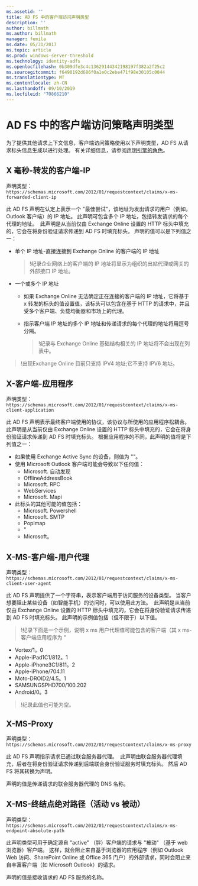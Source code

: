 ```yaml
---
ms.assetid: ''
title: AD FS 中的客户端访问声明类型
description: ''
author: billmath
ms.author: billmath
manager: femila
ms.date: 05/31/2017
ms.topic: article
ms.prod: windows-server-threshold
ms.technology: identity-adfs
ms.openlocfilehash: 0b309dfe3c4c13629144342198197f382a2f25c2
ms.sourcegitcommit: f6490192d686f0a1e0c2ebe471f98e30105c0844
ms.translationtype: MT
ms.contentlocale: zh-CN
ms.lasthandoff: 09/10/2019
ms.locfileid: "70866210"
---
```

# <a name="client-access-policy-claim-types-in-ad-fs"></a>AD FS 中的客户端访问策略声明类型

为了提供其他请求上下文信息，客户端访问策略使用以下声明类型，AD FS 从请求标头信息生成以进行处理。  有关详细信息，请参阅[声明引擎的角色](../technical-reference/the-role-of-the-claims-engine.md)。

## <a name="x-ms-forwarded-client-ip"></a>X 毫秒-转发的客户端-IP

声明类型：`https://schemas.microsoft.com/2012/01/requestcontext/claims/x-ms-forwarded-client-ip`

此 AD FS 声明在认定上表示一个 "最佳尝试"，该地址为发出请求的用户（例如，Outlook 客户端）的 IP 地址。 此声明可包含多个 IP 地址，包括转发请求的每个代理的地址。  此声明是从当前仅由 Exchange Online 设置的 HTTP 标头中填充的，它会在将身份验证请求传递到 AD FS 时填充标头。 声明的值可以是下列值之一：


- 单个 IP 地址-直接连接到 Exchange Online 的客户端的 IP 地址

    >!纪录企业网络上的客户端的 IP 地址将显示为组织的出站代理或网关的外部接口 IP 地址。

- 一个或多个 IP 地址
  - 如果 Exchange Online 无法确定正在连接的客户端的 IP 地址，它将基于 x 转发的标头的值设置值，该标头可以包含在基于 HTTP 的请求中，并且受多个客户端、负载均衡器和市场上的代理。
  - 指示客户端 IP 地址的多个 IP 地址和传递请求的每个代理的地址将用逗号分隔。

    >!纪录与 Exchange Online 基础结构相关的 IP 地址将不会出现在列表中。


>!出现Exchange Online 目前只支持 IPV4 地址;它不支持 IPV6 地址。 


## <a name="x-ms-client-application"></a>X-客户端-应用程序

声明类型：`https://schemas.microsoft.com/2012/01/requestcontext/claims/x-ms-client-application`

此 AD FS 声明表示最终客户端使用的协议，该协议与所使用的应用程序松耦合。  此声明是从当前仅由 Exchange Online 设置的 HTTP 标头中填充的，它会在将身份验证请求传递到 AD FS 时填充标头。 根据应用程序的不同，此声明的值将是下列值之一：



- 如果使用 Exchange Active Sync 的设备，则值为 ""。 
- 使用 Microsoft Outlook 客户端可能会导致以下任何值：
    - Microsoft. 自动发现
    - OfflineAddressBook
    - Microsoft. RPC
    - WebServices
    - Microsoft. Mapi
- 此标头的其他可能的值包括：
    - Microsoft. Powershell
    - Microsoft. SMTP
    - PopImap
    - "
    - Microsoft。

## <a name="x-ms-client-user-agent"></a>X-MS-客户端-用户代理

声明类型：`https://schemas.microsoft.com/2012/01/requestcontext/claims/x-ms-client-user-agent`

此 AD FS 声明提供了一个字符串，表示客户端用于访问服务的设备类型。 当客户想要阻止某些设备（如智能手机）的访问时，可以使用此方法。  此声明是从当前仅由 Exchange Online 设置的 HTTP 标头中填充的，它会在将身份验证请求传递到 AD FS 时填充标头。 此声明的示例值包括（但不限于）以下值。
>!纪录下面是一个示例，说明 x ms 用户代理值可能包含的客户端（其 x ms-客户端应用程序为 "

- Vortex/1。0
- Apple-iPad1C1/812。1
- Apple-iPhone3C1/811。2
- Apple-iPhone/704.11
- Moto-DROID2/4.5。1
- SAMSUNGSPHD700/100.202
- Android/0。3

>!纪录此值也可能为空。


## <a name="x-ms-proxy"></a>X-MS-Proxy

声明类型：`https://schemas.microsoft.com/2012/01/requestcontext/claims/x-ms-proxy`

此 AD FS 声明指示请求已通过联合服务器代理。  此声明由联合服务器代理填充，后者在将身份验证请求传递到后端联合身份验证服务时填充标头。 然后 AD FS 将其转换为声明。 

声明的值是传递请求的联合服务器代理的 DNS 名称。

## <a name="x-ms-endpoint-absolute-path-active-vs-passive"></a>X-MS-终结点绝对路径（活动 vs 被动）

声明类型：`https://schemas.microsoft.com/2012/01/requestcontext/claims/x-ms-endpoint-absolute-path`

此声明类型可用于确定源自 "active" （胖）客户端的请求与 "被动" （基于 web 浏览器）客户端。 这样，就会阻止来自基于浏览器的应用程序（例如 Outlook Web 访问、SharePoint Online 或 Office 365 门户）的外部请求，同时会阻止来自丰富客户端（如 Microsoft Outlook）的请求。

声明的值是接收请求的 AD FS 服务的名称。
